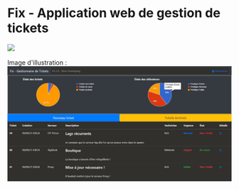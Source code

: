 # Fix - Application web de gestion de tickets
<img src="https://github.com/Nem-developing/Fix/blob/master/favicon.ico?raw=true" style="width: 50px;"></img>       

Image d'illustration :
![Image d'illustration](https://github.com/Nem-developing/Fix/blob/master/photos/Fix-illustration.JPG?raw=true)
